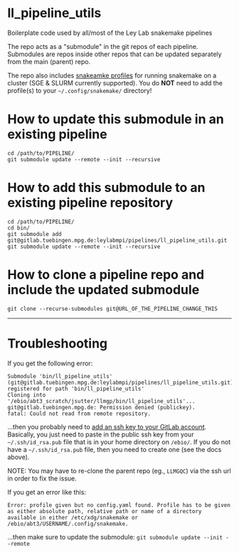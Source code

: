 ll_pipeline_utils
=================

Boilerplate code used by all/most of the Ley Lab snakemake pipelines

The repo acts as a "submodule" in the git repos of each pipeline.
Submodules are repos inside other repos that can be updated separately
from the main (parent) repo.

The repo also includes [snakeamke profiles](https://github.com/Snakemake-Profiles)
for running snakemake on a cluster (SGE & SLURM currently supported). You do **NOT**
need to add the profile(s) to your `~/.config/snakemake/` directory! 

# How to update this submodule in an existing pipeline

```
cd /path/to/PIPELINE/
git submodule update --remote --init --recursive
```

# How to add this submodule to an existing pipeline repository

```
cd /path/to/PIPELINE/
cd bin/
git submodule add git@gitlab.tuebingen.mpg.de:leylabmpi/pipelines/ll_pipeline_utils.git
git submodule update --remote --init --recursive
```

# How to clone a pipeline repo and include the updated submodule

```
git clone --recurse-submodules git@URL_OF_THE_PIPELINE_CHANGE_THIS
```

***

# Troubleshooting

If you get the following error:

```
Submodule 'bin/ll_pipeline_utils' (git@gitlab.tuebingen.mpg.de:leylabmpi/pipelines/ll_pipeline_utils.git) registered for path 'bin/ll_pipeline_utils'
Cloning into '/ebio/abt3_scratch/jsutter/llmgp/bin/ll_pipeline_utils'...
git@gitlab.tuebingen.mpg.de: Permission denied (publickey).
fatal: Could not read from remote repository.
```

...then you probably need to [add an ssh key to your GitLab account](https://docs.gitlab.com/ee/ssh/).
Basically, you just need to paste in the public ssh key from your `~/.ssh/id_rsa.pub` file that is in your home directory on `/ebio/`.
If you do not have a `~/.ssh/id_rsa.pub` file, then you need to create one (see the docs above).

NOTE: You may have to re-clone the parent repo (eg., `LLMGQC`) via the ssh url in order to fix the issue.

If you get an error like this:

```
Error: profile given but no config.yaml found. Profile has to be given as either absolute path, relative path or name of a directory available in either /etc/xdg/snakemake or /ebio/abt3/USERNAME/.config/snakemake.
```

...then make sure to update the submodule: `git submodule update --init --remote`
